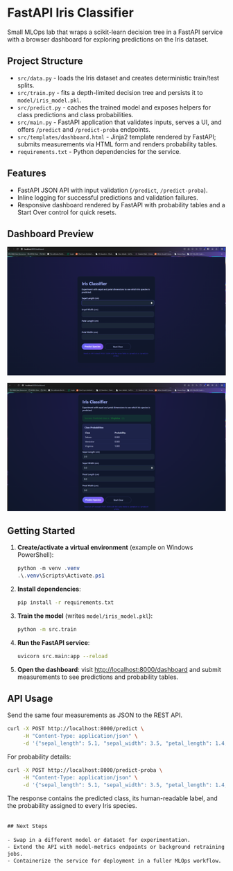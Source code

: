 # FastAPI Iris Classifier

Small MLOps lab that wraps a scikit-learn decision tree in a FastAPI service with a browser dashboard for exploring predictions on the Iris dataset.

## Project Structure

- `src/data.py` - loads the Iris dataset and creates deterministic train/test splits.
- `src/train.py` - fits a depth-limited decision tree and persists it to `model/iris_model.pkl`.
- `src/predict.py` - caches the trained model and exposes helpers for class predictions and class probabilities.
- `src/main.py` - FastAPI application that validates inputs, serves a UI, and offers `/predict` and `/predict-proba` endpoints.
- `src/templates/dashboard.html` - Jinja2 template rendered by FastAPI; submits measurements via HTML form and renders probability tables.
- `requirements.txt` - Python dependencies for the service.

## Features

- FastAPI JSON API with input validation (`/predict`, `/predict-proba`).
- Inline logging for successful predictions and validation failures.
- Responsive dashboard rendered by FastAPI with probability tables and a Start Over control for quick resets.

## Dashboard Preview

![Dashboard form](dashboard_empty.png)

![Dashboard prediction](dashboard_prediction.png)

## Getting Started

1. **Create/activate a virtual environment** (example on Windows PowerShell):
   ```powershell
   python -m venv .venv
   .\.venv\Scripts\Activate.ps1
   ```
2. **Install dependencies**:
   ```bash
   pip install -r requirements.txt
   ```
3. **Train the model** (writes `model/iris_model.pkl`):
   ```bash
   python -m src.train
   ```
4. **Run the FastAPI service**:
   ```bash
   uvicorn src.main:app --reload
   ```
5. **Open the dashboard**: visit [http://localhost:8000/dashboard](http://localhost:8000/dashboard) and submit measurements to see predictions and probability tables.

## API Usage

Send the same four measurements as JSON to the REST API.

```bash
curl -X POST http://localhost:8000/predict \
     -H "Content-Type: application/json" \
     -d '{"sepal_length": 5.1, "sepal_width": 3.5, "petal_length": 1.4, "petal_width": 0.2}'
```

For probability details:

```bash
curl -X POST http://localhost:8000/predict-proba \
     -H "Content-Type: application/json" \
     -d '{"sepal_length": 5.1, "sepal_width": 3.5, "petal_length": 1.4, "petal_width": 0.2}'
```

The response contains the predicted class, its human-readable label, and the probability assigned to every Iris species.

```

## Next Steps

- Swap in a different model or dataset for experimentation.
- Extend the API with model-metrics endpoints or background retraining jobs.
- Containerize the service for deployment in a fuller MLOps workflow.
